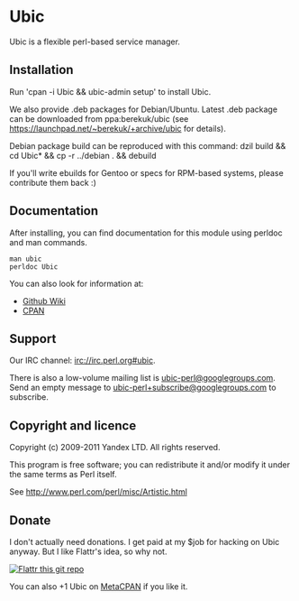 # Ubic

Ubic is a flexible perl-based service manager.

## Installation

Run 'cpan -i Ubic && ubic-admin setup' to install Ubic.

We also provide .deb packages for Debian/Ubuntu. Latest .deb package can be downloaded from ppa:berekuk/ubic (see <https://launchpad.net/~berekuk/+archive/ubic> for details).

Debian package build can be reproduced with this command:
    dzil build && cd Ubic* && cp -r ../debian . && debuild

If you'll write ebuilds for Gentoo or specs for RPM-based systems, please contribute them back :)

## Documentation

After installing, you can find documentation for this module using perldoc
and man commands.

    man ubic
    perldoc Ubic

You can also look for information at:

* [Github Wiki](http://github.com/berekuk/Ubic/wiki)
* [CPAN](https://metacpan.org/release/Ubic)

## Support

Our IRC channel: <irc://irc.perl.org#ubic>.

There is also a low-volume mailing list is <ubic-perl@googlegroups.com>. Send an empty message to <ubic-perl+subscribe@googlegroups.com> to subscribe.


## Copyright and licence

Copyright (c) 2009-2011 Yandex LTD. All rights reserved.

This program is free software; you can redistribute it and/or modify it under the same terms as Perl itself.

See <http://www.perl.com/perl/misc/Artistic.html>

## Donate

I don't actually need donations. I get paid at my $job for hacking on Ubic
anyway.
But I like Flattr's idea, so why not.

[![Flattr this git repo](http://api.flattr.com/button/flattr-badge-large.png)](https://flattr.com/submit/auto?user_id=berekuk&url=http://github.com/berekuk/Ubic&title=Ubic&language=en_GB&tags=github&category=software)

You can also +1 Ubic on [MetaCPAN](https://metacpan.org/release/Ubic) if you like it.
